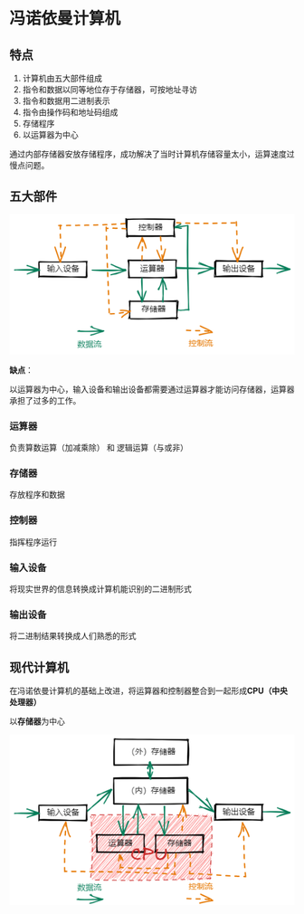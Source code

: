 # 冯诺依曼计算机

## 特点

1. 计算机由五大部件组成
2. 指令和数据以同等地位存于存储器，可按地址寻访
3. 指令和数据用二进制表示
4. 指令由操作码和地址码组成
5. 存储程序
6. 以运算器为中心

通过内部存储器安放存储程序，成功解决了当时计算机存储容量太小，运算速度过慢点问题。

## 五大部件

![neumann](./assets/neumann/1.png)

**缺点**：

以运算器为中心，输入设备和输出设备都需要通过运算器才能访问存储器，运算器承担了过多的工作。

### 运算器

负责算数运算（加减乘除） 和 逻辑运算（与或非）

### 存储器

存放程序和数据

### 控制器

指挥程序运行

### 输入设备

将现实世界的信息转换成计算机能识别的二进制形式

### 输出设备

将二进制结果转换成人们熟悉的形式

## 现代计算机

在冯诺依曼计算机的基础上改进，将运算器和控制器整合到一起形成**CPU（中央处理器）**

以**存储器**为中心

![neumann](./assets/neumann/2.png)
